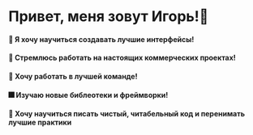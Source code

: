 # Привет, меня зовут Игорь!:wave:

#### :radio_button: Я хочу научиться создавать лучшие интерфейсы!

#### :office: Стремлюсь работать на настоящих коммерческих проектах!

#### :100: Хочу работать в лучшей команде!

#### :fireworks: Изучаю новые библеотеки и фреймворки!

#### :dart: Хочу научиться писать чистый, читабельный код и перенимать лучшие практики
